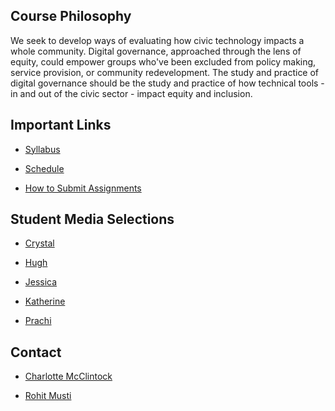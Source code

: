 ## Course Philosophy

We seek to develop ways of evaluating how civic technology impacts a whole community.
Digital governance, approached through the lens of equity, could empower groups who've been excluded from policy making, service provision, or community redevelopment.
The study and practice of digital governance should be the study and practice of how technical tools - in and out of the civic sector - impact equity and inclusion.

## Important Links

- [Syllabus](./syllabus.md)

- [Schedule](./schedule.md)

- [How to Submit Assignments](./submit.md)

## Student Media Selections

- [Crystal](./media-selections/Crystal.md)

- [Hugh](./media-selections/hugh.md)

- [Jessica](./media-selections/jessica.md)

- [Katherine](./media-selections/katherine.md)

- [Prachi](./media-selections/Prachi.md)


## Contact

- [Charlotte McClintock](mailto:char@virginia.edu)

- [Rohit Musti](mailto:ro@virginia.edu)
